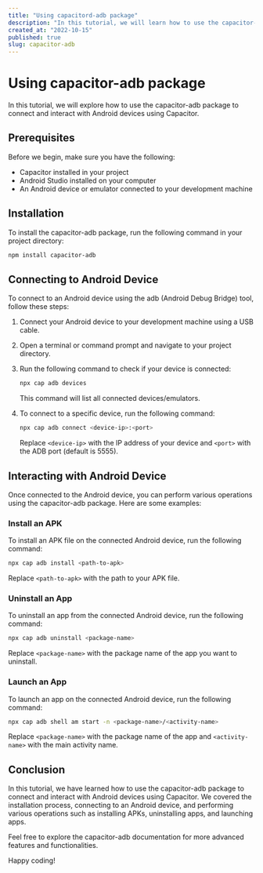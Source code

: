 ```yaml
---
title: "Using capacitord-adb package"
description: "In this tutorial, we will learn how to use the capacitor-adb package to connect and interact with Android devices using Capacitor."
created_at: "2022-10-15"
published: true
slug: capacitor-adb
---
```


# Using capacitor-adb package

In this tutorial, we will explore how to use the capacitor-adb package to connect and interact with Android devices using Capacitor.

## Prerequisites

Before we begin, make sure you have the following:

- Capacitor installed in your project
- Android Studio installed on your computer
- An Android device or emulator connected to your development machine

## Installation

To install the capacitor-adb package, run the following command in your project directory:

```bash
npm install capacitor-adb
```

## Connecting to Android Device

To connect to an Android device using the adb (Android Debug Bridge) tool, follow these steps:

1. Connect your Android device to your development machine using a USB cable.
2. Open a terminal or command prompt and navigate to your project directory.
3. Run the following command to check if your device is connected:

   ```bash
   npx cap adb devices
   ```

   This command will list all connected devices/emulators.

4. To connect to a specific device, run the following command:

   ```bash
   npx cap adb connect <device-ip>:<port>
   ```

   Replace `<device-ip>` with the IP address of your device and `<port>` with the ADB port (default is 5555).

## Interacting with Android Device

Once connected to the Android device, you can perform various operations using the capacitor-adb package. Here are some examples:

### Install an APK

To install an APK file on the connected Android device, run the following command:

```bash
npx cap adb install <path-to-apk>
```

Replace `<path-to-apk>` with the path to your APK file.

### Uninstall an App

To uninstall an app from the connected Android device, run the following command:

```bash
npx cap adb uninstall <package-name>
```

Replace `<package-name>` with the package name of the app you want to uninstall.

### Launch an App

To launch an app on the connected Android device, run the following command:

```bash
npx cap adb shell am start -n <package-name>/<activity-name>
```

Replace `<package-name>` with the package name of the app and `<activity-name>` with the main activity name.

## Conclusion

In this tutorial, we have learned how to use the capacitor-adb package to connect and interact with Android devices using Capacitor. We covered the installation process, connecting to an Android device, and performing various operations such as installing APKs, uninstalling apps, and launching apps.

Feel free to explore the capacitor-adb documentation for more advanced features and functionalities.

Happy coding!